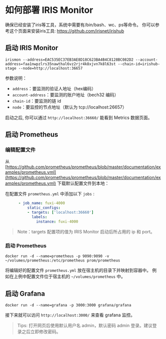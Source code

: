 # 如何部署 IRIS Monitor

确保已经安装了iris等工具，系统中需要有/bin/bash、wc、ps等命令。 你可以参考这个页面来安装iris工具: https://github.com/irisnet/irishub

## 启动 IRIS Monitor

```
irismon --address=EAC535EC37EB3AE8D18C623BA4B4C8128BC082D2 --account-address=faa1nwpzlrs35nawthal6vz2rjr4k8xjvn7k8l63st --chain-id=irishub-stage --node=http://localhost:36657
```

参数说明：

- `address`：要监测的验证人地址（hex编码）
- `account-address`：要监测的账户地址（bech32 编码）
- `chain-id`：要监测的链 id
- `node`：要监控的节点地址（默认为 tcp://localhost:26657）

启动之后, 你可以通过 `http://localhost:36660/` 能看到 Metrics 数据页面。

## 启动 Prometheus

### 编辑配置文件

从 [https://github.com/prometheus/prometheus/blob/master/documentation/examples/prometheus.yml](https://github.com/prometheus/prometheus/blob/master/documentation/examples/prometheus.yml) 下载默认配置文件到本地：

在配置文件 `prometheus.yml` 中添加以下 `jobs` :

```yaml
      - job_name: fuxi-4000
          static_configs:
          - targets: ['localhost:36660']
            labels:
              instance: fuxi-4000
```

> Note：targets 配置项的值为 IRIS Monitor 启动后所占用的 ip 和 port。 

### 启动 Prometheus

```bashg
docker run -d --name=prometheus -p 9090:9090 -v ~/volumes/prometheus:/etc/prometheus prom/prometheus
```

将编辑好的配置文件 `prometheus.yml` 放在宿主机的目录下并映射到容器中。
例如在上例中配置文件位于宿主机的 `~/volumes/prometheus` 中。


## 启动 Grafana

```
docker run -d --name=grafana -p 3000:3000 grafana/grafana
```

接下来就可以访问 `http://localhost:3000/` 来查看 grafana 监控。

> Tips: 打开网页后使用默认用户名 admin，默认密码 admin 登录。建议登录之后立即修改密码。